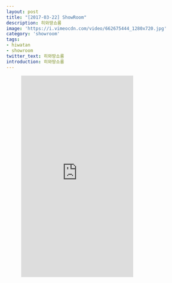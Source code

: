 ```yaml
---
layout: post
title: "[2017-03-22] ShowRoom"
description: 히와땅쇼룸
image: 'https://i.vimeocdn.com/video/662675444_1280x720.jpg'
category: 'showroom'
tags:
- hiwatan
- showroom
twitter_text: 히와땅쇼룸
introduction: 히와땅쇼룸
---
```

<figure class="video_container">
<iframe src="https://player.vimeo.com/video/239646631" height="540" frameborder="0" webkitallowfullscreen mozallowfullscreen allowfullscreen></iframe>
</figure>
